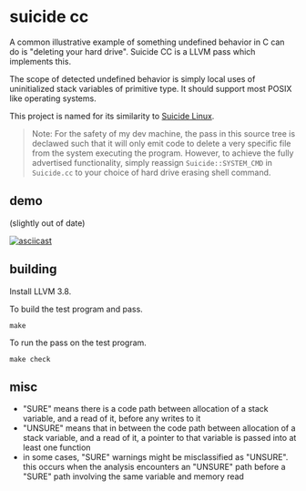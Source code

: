 # suicide cc

A common illustrative example of something undefined behavior in C can do
is "deleting your hard drive". Suicide CC is a
LLVM pass which implements this.

The scope of detected undefined behavior is simply local uses of uninitialized
stack variables of primitive type. It should support most POSIX like operating
systems.

This project is named for its similarity to [Suicide
Linux](https://qntm.org/suicide).

> Note: For the safety of my dev machine, the pass in this source tree is
declawed such that it will only emit code to delete a very specific file from
the system executing the program.  However, to achieve the fully advertised
functionality, simply reassign `Suicide::SYSTEM_CMD` in `Suicide.cc` to your
choice of hard drive erasing shell command.

## demo

(slightly out of date)

[![asciicast](https://asciinema.org/a/1mxq4b0kfdx48djx6wk7mg8d9.png)](https://asciinema.org/a/1mxq4b0kfdx48d9)

## building

Install LLVM 3.8.

To build the test program and pass.

```
make
```

To run the pass on the test program.

```
make check
```

## misc

- "SURE" means there is a code path between allocation of a stack variable, and
  a read of it, before any writes to it
- "UNSURE" means that in between the code path between allocation of a stack
  variable, and a read of it, a pointer to that variable is passed into at
  least one function
- in some cases, "SURE" warnings might be misclassified as "UNSURE". this
  occurs when the analysis encounters an "UNSURE" path before a "SURE" path
  involving the same variable and memory read
